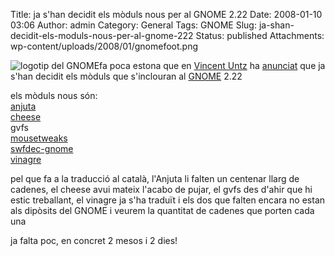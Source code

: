 Title: ja s'han decidit els mòduls nous per al GNOME 2.22
Date: 2008-01-10 03:06
Author: admin
Category: General
Tags: GNOME
Slug: ja-shan-decidit-els-moduls-nous-per-al-gnome-222
Status: published
Attachments: wp-content/uploads/2008/01/gnomefoot.png

<img src="{static}wp-content/uploads/2008/01/gnomefoot.png" data-align="right" alt="logotip del GNOME" />fa poca estona que en <a href="http://www.vuntz.net/journal/" target="_blank" rel="noopener">Vincent Untz</a> ha <a href="http://mail.gnome.org/archives/devel-announce-list/2008-January/thread.html" target="_blank" rel="noopener">anunciat</a> que ja s'han decidit els mòduls que s'inclouran al <a href="http://www.gnome.org" target="_blank" rel="noopener">GNOME</a> 2.22

els mòduls nous són:  
<a href="http://anjuta.sourceforge.net/" target="_blank" rel="noopener">anjuta</a>  
<a href="http://live.gnome.org/Cheese" target="_blank" rel="noopener">cheese</a>  
gvfs  
<a href="https://launchpad.net/mousetweaks" target="_blank" rel="noopener">mousetweaks</a>  
<a href="http://swfdec.freedesktop.org/wiki/" target="_blank" rel="noopener">swfdec-gnome</a>  
<a href="http://www.gnome.org/projects/vinagre" target="_blank" rel="noopener">vinagre</a>

pel que fa a la traducció al català, l'Anjuta li falten un centenar llarg de cadenes, el cheese avui mateix l'acabo de pujar, el gvfs des d'ahir que hi estic treballant, el vinagre ja s'ha traduït i els dos que falten encara no estan als dipòsits del GNOME i veurem la quantitat de cadenes que porten cada una

ja falta poc, en concret 2 mesos i 2 dies!
